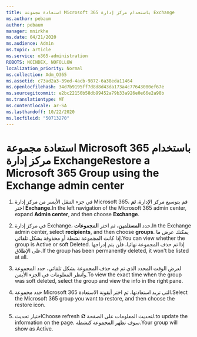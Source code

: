 ```yaml
---
title: استعادة مجموعة Microsoft 365 باستخدام مركز إدارة Exchange
ms.author: pebaum
author: pebaum
manager: mnirkhe
ms.date: 04/21/2020
ms.audience: Admin
ms.topic: article
ms.service: o365-administration
ROBOTS: NOINDEX, NOFOLLOW
localization_priority: Normal
ms.collection: Adm_O365
ms.assetid: c73ad2a3-39ed-4acb-9872-6a38eda11464
ms.openlocfilehash: 34d7b9195ff7d8d8d43da173a4c77643080ef67e
ms.sourcegitcommit: e2bc22150b58db99452a79b33a926e0e66e2a98b
ms.translationtype: MT
ms.contentlocale: ar-SA
ms.lasthandoff: 10/22/2020
ms.locfileid: "50713270"
---
```

# <a name="restore-a-microsoft-365-group-using-the-exchange-admin-center"></a><span data-ttu-id="f451e-102">استعادة مجموعة Microsoft 365 باستخدام مركز إدارة Exchange</span><span class="sxs-lookup"><span data-stu-id="f451e-102">Restore a Microsoft 365 Group using the Exchange admin center</span></span>

1. <span data-ttu-id="f451e-103">في جزء التنقل الأيسر من مركز إدارة Microsoft 365، قم بتوسيع مركز الإدارة، **ثم** اختر **Exchange.**</span><span class="sxs-lookup"><span data-stu-id="f451e-103">In the left navigation of the Microsoft 365 admin center, expand **Admin center**, and then choose **Exchange**.</span></span>
    
2. <span data-ttu-id="f451e-104">في مركز إدارة Exchange، حدد **المستلمين،** ثم اختر **المجموعات.**</span><span class="sxs-lookup"><span data-stu-id="f451e-104">In the Exchange admin center, select **recipients**, and then choose **groups**.</span></span> <span data-ttu-id="f451e-105">يمكنك عرض ما إذا كانت المجموعة نشطة أو محذوفة بشكل تلقائي.</span><span class="sxs-lookup"><span data-stu-id="f451e-105">You can view whether the group is Active or soft Deleted.</span></span> <span data-ttu-id="f451e-106">إذا تم حذف المجموعة نهائيا، فلن يتم إدراجها على الإطلاق.</span><span class="sxs-lookup"><span data-stu-id="f451e-106">If the group has been permanently deleted, it won't be listed at all.</span></span>
    
3. <span data-ttu-id="f451e-107">لعرض الوقت المحدد الذي تم فيه حذف المجموعة بشكل تلقائي، حدد المجموعة وانظر المعلومات في الجزء الأيمن.</span><span class="sxs-lookup"><span data-stu-id="f451e-107">To view the exact time when the group was soft deleted, select the group and view the info in the right pane.</span></span>
    
4. <span data-ttu-id="f451e-108">حدد مجموعة Microsoft 365 التي تريد استعادتها، ثم اختر أيقونة الاستعادة.</span><span class="sxs-lookup"><span data-stu-id="f451e-108">Select the Microsoft 365 group you want to restore, and then choose the restore icon.</span></span>
    
5. <span data-ttu-id="f451e-109">اختيار تحديث</span><span class="sxs-lookup"><span data-stu-id="f451e-109">Choose refresh</span></span> ![أيقونة التحديث](media/6464df90-2a91-4c1f-92a6-9a38c7696ac3.gif) <span data-ttu-id="f451e-111">لتحديث المعلومات على الصفحة.</span><span class="sxs-lookup"><span data-stu-id="f451e-111">to update the information on the page.</span></span> <span data-ttu-id="f451e-112">سوف تظهر المجموعة كنشطة.</span><span class="sxs-lookup"><span data-stu-id="f451e-112">Your group will show as Active.</span></span> 
    

